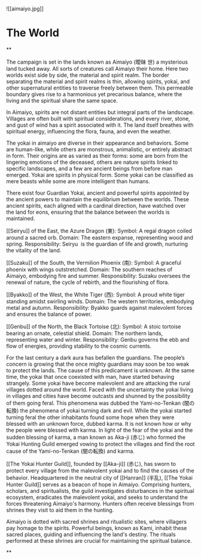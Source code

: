 

![[aimaiyo.jpg]]
# The World
**

The campaign is set in the lands known as Aimaiyo (曖昧 世) a mysterious land tucked away. All sorts of creatures call Aimaiyo their home. Here two worlds exist side by side, the material and spirit realm. The border separating the material and spirit realms is thin, allowing spirits, yokai, and other supernatural entities to traverse freely between them. This permeable boundary gives rise to a harmonious yet precarious balance, where the living and the spiritual share the same space.

In Aimaiyo, spirits are not distant entities but integral parts of the landscape. Villages are often built with spiritual considerations, and every river, stone, and gust of wind has a spirit associated with it. The land itself breathes with spiritual energy, influencing the flora, fauna, and even the weather. 

The yokai in aimaiyo are diverse in their appearance and behaviors. Some are human-like, while others are monstrous, animalistic, or entirely abstract in form. Their origins are as varied as their forms: some are born from the lingering emotions of the deceased, others are nature spirits linked to specific landscapes, and a few are ancient beings from before man emerged. Yokai are spirits in physical form. Some yokai can be classified as mere beasts while some are more intelligent than humans.

There exist four Guardian Yokai, ancient and powerful spirits appointed by the ancient powers to maintain the equilibrium between the worlds. These ancient spirits, each aligned with a cardinal direction, have watched over the land for eons, ensuring that the balance between the worlds is maintained. 


[[Seiryu]] of the East, the Azure Dragon (東):
Symbol: A regal dragon coiled around a sacred orb.
Domain: The eastern expanse, representing wood and spring.
Responsibility: Seiryu  is the guardian of life and growth, nurturing the vitality of the land. 

[[Suzaku]] of the South, the Vermilion Phoenix (南):
Symbol: A graceful phoenix with wings outstretched.
Domain: The southern reaches of Aimaiyo, embodying fire and summer.
Responsibility: Suzaku oversees the renewal of nature, the cycle of rebirth, and the flourishing of flora.

[[Byakko]] of the West, the White Tiger (西):
Symbol: A proud white tiger standing amidst swirling winds.
Domain: The western territories, embodying metal and autumn.
Responsibility: Byakko guards against malevolent forces and ensures the balance of power.

[[Genbu]] of the North, the Black Tortoise (北):
Symbol: A stoic tortoise bearing an ornate, celestial shield.
Domain: The northern lands, representing water and winter.
Responsibility: Genbu governs the ebb and flow of energies, providing stability to the cosmic currents.

For the last century a dark aura has befallen the guardians. The people’s concern is growing that the once mighty guardians may soon be too weak to protect the lands. The cause of this predicament is unknown. At the same time, the yokai that once coexisted with man, have started behaving strangely. Some yokai have become malevolent and are attacking the rural villages dotted around the world. Faced with the uncertainty the yokai living in villages and cities have become outcasts and shunned by the possibility of them going feral. This phenomena was dubbed the Yami-no-Tenkan (闇の転換) the phenomena of yokai turning dark and evil. While the yokai started turning feral the other inhabitants found some hope when they were blessed with an unknown force, dubbed karma. It is not known how or why the people were blessed with karma. In light of the fear of the yokai and the sudden blessing of karma, a man known as Aka-ji (赤じ) who formed the Yokai Hunting Guild emerged vowing to protect the villages and find the root cause of the Yami-no-Tenkan (闇の転換) and karma. 

[[The Yokai Hunter Guild]], founded by [[Aka-ji]] (赤じ), has sworn to protect every village from the malevolent yokai and to find the causes of the behavior. Headquartered in the neutral city of [[Hanran]] (半乱), [[The Yokai Hunter Guild]] serves as a beacon of hope in Aimaiyo. Comprising hunters, scholars, and spiritualists, the guild investigates disturbances in the spiritual ecosystem, eradicates the malevolent yokai, and seeks to understand the forces threatening Aimaiyo's harmony. Hunters often receive blessings from shrines they visit to aid them in the hunting. 

Aimaiyo is dotted with sacred shrines and ritualistic sites, where villagers pay homage to the spirits. Powerful beings, known as Kami, inhabit these sacred places, guiding and influencing the land's destiny. The rituals performed at these shrines are crucial for maintaining the spiritual balance.

**